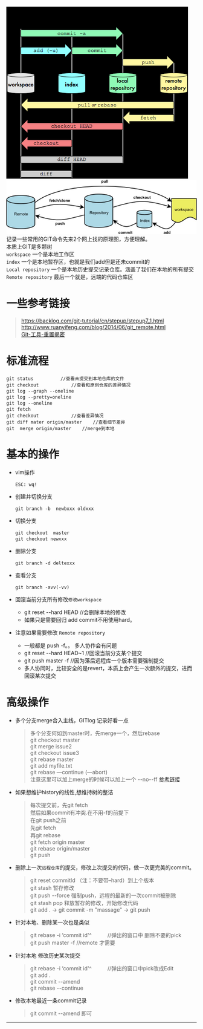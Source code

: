 ﻿
![image](./Docs/Git/Image1.png)
![image](./Docs/Git/Image2.jpg)  
记录一些常用的GIT命令先来2个网上找的原理图，方便理解。  
本质上GIT是多颗树  
`workspace` 			一个是本地工作区  
`index`					一个是本地暂存区，也就是我们add但是还未commit的  
`Local repository`		一个是本地历史提交记录仓库。涵盖了我们在本地的所有提交  
`Remote repository`		最后一个就是，远端的代码仓库区

# 一些参考链接
>https://backlog.com/git-tutorial/cn/stepup/stepup7_1.html  
http://www.ruanyifeng.com/blog/2014/06/git_remote.html  
[Git-工具-重置揭密](https://git-scm.com/book/zh/v2/Git-%E5%B7%A5%E5%85%B7-%E9%87%8D%E7%BD%AE%E6%8F%AD%E5%AF%86)

# 标准流程
```
git status			//查看未提交到本地仓库的文件
git checkout			//查看和原创仓库的差异情况
git log --graph --oneline
git log --pretty=oneline
git log --oneline
git fetch
git checkout 			//查看差异情况
git diff mater origin/master  	//查看细节差异
git  merge origin/master  	//merge到本地
```

# 基本的操作
- vim操作
	```shell
	ESC: wq!
	```

- 创建并切换分支
	```shell
	git branch -b  newbxxx oldxxx
	```

- 切换分支  
	
	```shell
	git checkout  master
	git checkout newxxx
	```

- 删除分支
  	
	```shell
	git branch -d deltexxx
	```

- 查看分支
	```shell
	git branch -avv(-vv)
	```

- 回滚当前分支所有修改`修改workspace`  
	- git reset --hard HEAD  //会删除本地的修改  
	- 如果只是需要回归 add commit不用使用hard。

- 注意如果需要修改 `Remote repository` 
	- 一般都是 push -f。。 多人协作会有问题  
	- git reset --hard HEAD~1  //回滚当前分支某个提交   
	- git push master -f  //因为落后远程库一个版本需要强制提交		
	- 多人协同时，比较安全的是revert，本质上会产生一次额外的提交，进而回滚某次提交	


# 高级操作

- 多个分支merge合入主线，GITlog 记录好看一点  
	>多个分支何如到master时，先merge一个，然后rebase  
	git checkout master  
	git merge issue2  
	git checkout issue3  
	git rebase master  
	git add myfile.txt  
	git rebase —continue (—abort)  
	注意这里可以加上merge的时候可以加上一个 --no--ff [参考链接](https://nvie.com/posts/a-successful-git-branching-model/) 

- 如果想维护history的线性,想维持树的整洁
	>每次提交前，先git fetch   
	然后如果commit有冲突.在不用-f的前提下  
	在git push之前  
	先git fetch  
	再git rebase  
	git fetch origin master  
	git rebase origin/master  
	git push  

- 删除上一次`远程仓库`的提交，修改上次提交的代码，做一次更完美的commit。
	>git reset commitId （注：不要带–hard）到上个版本  
	git stash 暂存修改  
	git push --force 强制push，远程的最新的一次commit被删除  
	git stash pop 释放暂存的修改，开始修改代码  
	git add . -> git commit -m "massage" -> git push  


- 针对本地、删除某一次也是类似  
	>git rebase -i ‘commit id'^　　　//弹出的窗口中 删除不要的pick  
	git push master -f	//remote 才需要

- 针对本地 修改历史某次提交  
	>git rebase -i ‘commit id'^　　　//弹出的窗口中pick改成Edit  
	git add .  
	git commit --amend  
	git rebase --continue      

- 修改本地最近一条commit记录  
	>git commit --amend  即可  




---
